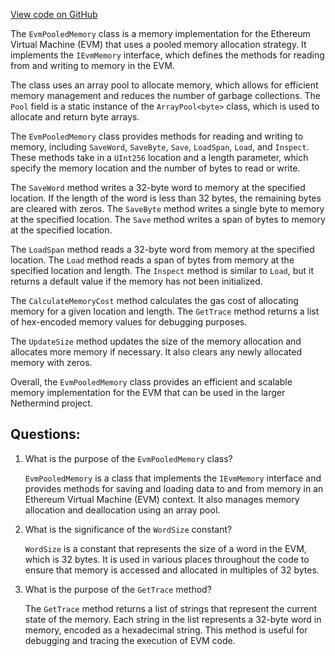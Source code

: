[View code on GitHub](https://github.com/NethermindEth/nethermind/src/Nethermind/Nethermind.Evm/EvmPooledMemory.cs)

The `EvmPooledMemory` class is a memory implementation for the Ethereum Virtual Machine (EVM) that uses a pooled memory allocation strategy. It implements the `IEvmMemory` interface, which defines the methods for reading from and writing to memory in the EVM.

The class uses an array pool to allocate memory, which allows for efficient memory management and reduces the number of garbage collections. The `Pool` field is a static instance of the `ArrayPool<byte>` class, which is used to allocate and return byte arrays.

The `EvmPooledMemory` class provides methods for reading and writing to memory, including `SaveWord`, `SaveByte`, `Save`, `LoadSpan`, `Load`, and `Inspect`. These methods take in a `UInt256` location and a length parameter, which specify the memory location and the number of bytes to read or write.

The `SaveWord` method writes a 32-byte word to memory at the specified location. If the length of the word is less than 32 bytes, the remaining bytes are cleared with zeros. The `SaveByte` method writes a single byte to memory at the specified location. The `Save` method writes a span of bytes to memory at the specified location.

The `LoadSpan` method reads a 32-byte word from memory at the specified location. The `Load` method reads a span of bytes from memory at the specified location and length. The `Inspect` method is similar to `Load`, but it returns a default value if the memory has not been initialized.

The `CalculateMemoryCost` method calculates the gas cost of allocating memory for a given location and length. The `GetTrace` method returns a list of hex-encoded memory values for debugging purposes.

The `UpdateSize` method updates the size of the memory allocation and allocates more memory if necessary. It also clears any newly allocated memory with zeros.

Overall, the `EvmPooledMemory` class provides an efficient and scalable memory implementation for the EVM that can be used in the larger Nethermind project.
## Questions: 
 1. What is the purpose of the `EvmPooledMemory` class?
    
    `EvmPooledMemory` is a class that implements the `IEvmMemory` interface and provides methods for saving and loading data to and from memory in an Ethereum Virtual Machine (EVM) context. It also manages memory allocation and deallocation using an array pool.

2. What is the significance of the `WordSize` constant?
    
    `WordSize` is a constant that represents the size of a word in the EVM, which is 32 bytes. It is used in various places throughout the code to ensure that memory is accessed and allocated in multiples of 32 bytes.

3. What is the purpose of the `GetTrace` method?
    
    The `GetTrace` method returns a list of strings that represent the current state of the memory. Each string in the list represents a 32-byte word in memory, encoded as a hexadecimal string. This method is useful for debugging and tracing the execution of EVM code.